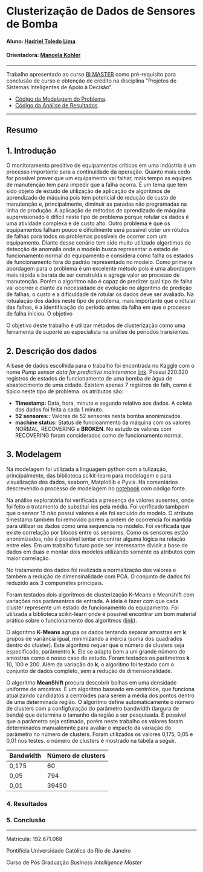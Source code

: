 # Clusterização de Dados de Sensores de Bomba


#### Aluno: [Hadriel Toledo Lima](https://github.com/hadriellima)
#### Orientadora: [Manoela Kohler](https://github.com/manoelakohler)



---

Trabalho apresentado ao curso [BI MASTER](https://ica.puc-rio.ai/bi-master) como pré-requisito para conclusão de curso e obtenção de crédito na disciplina "Projetos de Sistemas Inteligentes de Apoio à Decisão".


- [Código da Modelagem do Problema](Clustering_Pump_Sensor_Data.ipynb).
- [Código da Análise de Resultados](Results_Analysis.ipynb).


---


## Resumo



## 1. Introdução

O monitoramento preditivo de equipamentos críticos em uma indústria é um processo importante para a continuidade da operação. Quanto mais cedo for possível prever que um equipamento vai falhar, mais tempo as equipes de manutenção tem para impedir que a falha ocorra. É um tema que tem sido objeto de estudo de utilização de aplicação de algoritmos de aprendizado de máquina pois tem potencial de redução de custo de manutenção e, principalmente, diminuir as paradas não programadas na linha de produção. 
A aplicação de métodos de aprendizado de máquina supervisionado é difícil neste tipo de problema porque rotular os dados é uma atividade complexa e de custo alto. Outro problema é que os equipamentos falham pouco e dificilmente será possível obter um rótulos de falhas para todos os problemas possíveis de ocorrer com um equipamento. 
Diante desse cenário tem sido muito utilizado algortimos de detecção de anomalia onde o modelo busca representar o estado de funcionamento normal do equipamento e considera como falha os estados de funcionamento fora do padrão representado no modelo. Como primeira abordagem para o problema é um excelente método pois é uma abordagem mais rápida e barata de ser construída e agrega valor ao processo de manutenção. Porém o algoritmo não é capaz de predizer qual tipo de falha vai ocorrer e  diante da necessidade de evolução no algoritmo de predição de falhas, o custo e a dificuldade de rotular os dados deve ser avaliado.
Na rotualação dos dados neste tipo de problema, mais importante que o rótular das falhas, é a identificação do período antes da falha em que o processo de falha iniciou. O objetivo 

O objetivo deste trabalho é utilizar métodos de clusterização como uma ferramenta de suporte ao especialista na análise de períodos transientes. 


## 2. Descrição dos dados

A base de dados escolhida para o trabalho foi encontrada no Kaggle com o nome *Pump sensor data for predictive maintenance* [link](https://www.kaggle.com/nphantawee/pump-sensor-data). Possui 220.320 registros de estados de funcionamento de uma bomba de água de abastecimento de uma cidade. Existem apenas 7 registros de falh, como é tipico neste tipo de problema. os atributos são: 
* **Timestamp:** Data, hora, minuto e segundo relativo aos dados. A coleta dos dados foi feita a cada 1 minuto. 
* **52 sensores:**: Valores de 52 sensores nesta bomba anonimizados.
* **machine status:** Status de funcioanmento da máquina com os valores NORMAL, RECOVERING e **BROKEN**. No estudo os valores com RECOVERING foram considerados como de funcionamento normal.  



## 3. Modelagem

Na modelagem foi utilizada a linguagem python com a tulização, principalmente, das biblioteca scikit-learn para modelagem e para visualização dos dados, seaborn, Matplotlib e Pyvis. Há comentários descrevendo o processo de modelagem no [notebook](Clustering_Pump_Sensor_Data.ipynb.ipynb") com código fonte. 

Na análise exploratória foi verificada a presença de valores ausentes, onde foi feito o tratamento de substituí-los pela média. Foi verificado tambpem que o sensor 15 não possui valores e ele foi excluído do modelo. O atributo timestamp também foi removido porem a ordem de ocorrencia foi mantida para utilizar os dados como uma sequencia no modelo. 
Foi verificada que existe correlação por blocos entre os sensores. Como os sensores estão anonimizados, não é possível tentar encontrar alguma lógica na relação entre eles. Em um trabalho futuro pode ser interessante dividir a base de dados em duas e montar dois modelos utilizando somente os atributos com maior correlação.

No tratamento dos dados foi realizada a normalização dos valores e também a redução de dimensinalidade com PCA. O conjunto de dados foi reduzido aos 3 componetes principais. 

Foram testados dois algoritmos de clusterização K-Means e Meanshift com variações nos parâmentros de entrada. A ideia é fazer com que cada cluster represente um estado de funcionamento do equipamento. Foi utilizada a biblioteca scikit-learn onde é possível encontrar um bom material prático sobre o funcionamento dos algoritmos ([link](https://scikit-learn.org/stable/modules/clustering.html)). 

O algoritmo **K-Means** agrupa os dados tentando separar amostras em **k** grupos de variância igual, minimizando a inércia (soma dos quadrados dentro do cluster). Este algoritmo requer que o número de clusters seja especificado, parâmentro **k**. Ele se adapta bem a um grande número de amostras como é nosso caso de estudo. Foram testados os parâmetros **k** 10, 100 e 200.  Além da variação do **k**, o algoritmo foi testado com o conjunto de dados completo, sem a redução de dimensionalidade. 

O algoritmo **MeanShift** procura descobrir bolhas em uma densidade uniforme de amostras. É um algoritmo baseado em centróide, que funciona atualizando candidatos a centróides para serem a média dos pontos dentro de uma determinada região. O algoritmo define automaticamente o número de clusters com a configfuração do parâmetro bandwidth  (largura de banda) que determina o tamanho da região a ser pesquisada. É possível que o parâmetro seja estimado, porém neste trabalho os valores foram determinados manualemnte para avaliar o impacto da variação do parâmetro no número de clusters. Foram utilizados os valores 0,175, 0,05 e 0,01 nos testes. o número de clusters é mostrado na tabela a seguir. 

Bandwidth | Número de clusters
------------ | -------------
0,175 | 60
0,05 | 794
0,01 | 39450


### 4. Resultados




### 5. Conclusão



---

Matrícula: 192.671.068

Pontifícia Universidade Católica do Rio de Janeiro

Curso de Pós Graduação *Business Intelligence Master*
